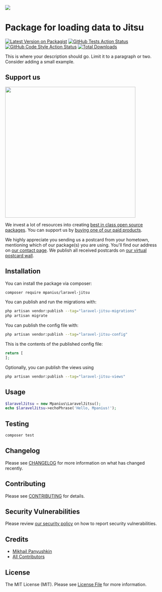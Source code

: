 
[<img src="https://github-ads.s3.eu-central-1.amazonaws.com/support-ukraine.svg?t=1" />](https://supportukrainenow.org)

# Package for loading data to Jitsu

[![Latest Version on Packagist](https://img.shields.io/packagist/v/mpanius/laravel-jitsu.svg?style=flat-square)](https://packagist.org/packages/mpanius/laravel-jitsu)
[![GitHub Tests Action Status](https://img.shields.io/github/workflow/status/mpanius/laravel-jitsu/run-tests?label=tests)](https://github.com/mpanius/laravel-jitsu/actions?query=workflow%3Arun-tests+branch%3Amain)
[![GitHub Code Style Action Status](https://img.shields.io/github/workflow/status/mpanius/laravel-jitsu/Check%20&%20fix%20styling?label=code%20style)](https://github.com/mpanius/laravel-jitsu/actions?query=workflow%3A"Check+%26+fix+styling"+branch%3Amain)
[![Total Downloads](https://img.shields.io/packagist/dt/mpanius/laravel-jitsu.svg?style=flat-square)](https://packagist.org/packages/mpanius/laravel-jitsu)

This is where your description should go. Limit it to a paragraph or two. Consider adding a small example.

## Support us

[<img src="https://github-ads.s3.eu-central-1.amazonaws.com/laravel-jitsu.jpg?t=1" width="419px" />](https://spatie.be/github-ad-click/laravel-jitsu)

We invest a lot of resources into creating [best in class open source packages](https://spatie.be/open-source). You can support us by [buying one of our paid products](https://spatie.be/open-source/support-us).

We highly appreciate you sending us a postcard from your hometown, mentioning which of our package(s) you are using. You'll find our address on [our contact page](https://spatie.be/about-us). We publish all received postcards on [our virtual postcard wall](https://spatie.be/open-source/postcards).

## Installation

You can install the package via composer:

```bash
composer require mpanius/laravel-jitsu
```

You can publish and run the migrations with:

```bash
php artisan vendor:publish --tag="laravel-jitsu-migrations"
php artisan migrate
```

You can publish the config file with:

```bash
php artisan vendor:publish --tag="laravel-jitsu-config"
```

This is the contents of the published config file:

```php
return [
];
```

Optionally, you can publish the views using

```bash
php artisan vendor:publish --tag="laravel-jitsu-views"
```

## Usage

```php
$laravelJitsu = new Mpanius\LaravelJitsu();
echo $laravelJitsu->echoPhrase('Hello, Mpanius!');
```

## Testing

```bash
composer test
```

## Changelog

Please see [CHANGELOG](CHANGELOG.md) for more information on what has changed recently.

## Contributing

Please see [CONTRIBUTING](https://github.com/mpanius/.github/blob/main/CONTRIBUTING.md) for details.

## Security Vulnerabilities

Please review [our security policy](../../security/policy) on how to report security vulnerabilities.

## Credits

- [Mikhail Panyushkin](https://github.com/mpanius)
- [All Contributors](../../contributors)

## License

The MIT License (MIT). Please see [License File](LICENSE.md) for more information.
